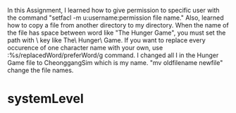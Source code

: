 
In this Assignment, I learned how to give permission to specific user with the command "setfacl -m u:username:permission file name."
Also, learned how to copy a file from another directory to my directory. 
When the name of the file has space between word like "The Hunger Game", you must set the path with \ key like The\ Hunger\ Game.
If you want to replace every occurence of one character name with your own, use :%s/replacedWord/preferWord/g command.
I changed all I in the Hunger Game file to CheonggangSim which is my name.
"mv oldfilename newfile" change the file names. 
# systemLevel
